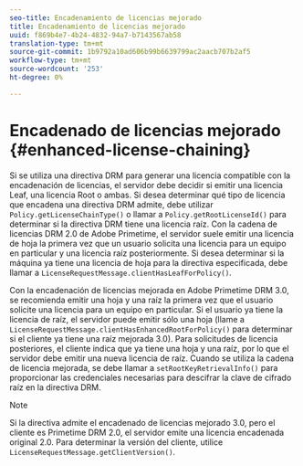 ```yaml
---
seo-title: Encadenamiento de licencias mejorado
title: Encadenamiento de licencias mejorado
uuid: f869b4e7-4b24-4832-94a7-b7143567ab58
translation-type: tm+mt
source-git-commit: 1b9792a10ad606b99b6639799ac2aacb707b2af5
workflow-type: tm+mt
source-wordcount: '253'
ht-degree: 0%

---
```



# Encadenado de licencias mejorado {#enhanced-license-chaining}

Si se utiliza una directiva DRM para generar una licencia compatible con la encadenación de licencias, el servidor debe decidir si emitir una licencia Leaf, una licencia Root o ambas. Si desea determinar qué tipo de licencia que encadena una directiva DRM admite, debe utilizar `Policy.getLicenseChainType()` o llamar a `Policy.getRootLicenseId()` para determinar si la directiva DRM tiene una licencia raíz. Con la cadena de licencias DRM 2.0 de Adobe Primetime, el servidor suele emitir una licencia de hoja la primera vez que un usuario solicita una licencia para un equipo en particular y una licencia raíz posteriormente. Si desea determinar si la máquina ya tiene una licencia de hoja para la directiva especificada, debe llamar a `LicenseRequestMessage.clientHasLeafForPolicy()`.

Con la encadenación de licencias mejorada en Adobe Primetime DRM 3.0, se recomienda emitir una hoja y una raíz la primera vez que el usuario solicite una licencia para un equipo en particular. Si el usuario ya tiene la licencia de raíz, el servidor puede emitir sólo una hoja (llame a `LicenseRequestMessage.clientHasEnhancedRootForPolicy()` para determinar si el cliente ya tiene una raíz mejorada 3.0). Para solicitudes de licencia posteriores, el cliente indica que ya tiene una hoja y una raíz, por lo que el servidor debe emitir una nueva licencia de raíz. Cuando se utiliza la cadena de licencia mejorada, se debe llamar a `setRootKeyRetrievalInfo()` para proporcionar las credenciales necesarias para descifrar la clave de cifrado raíz en la directiva DRM.

>[!NOTE]
>
>Si la directiva admite el encadenado de licencias mejorado 3.0, pero el cliente es Primetime DRM 2.0, el servidor emite una licencia encadenada original 2.0. Para determinar la versión del cliente, utilice `LicenseRequestMessage.getClientVersion()`.

